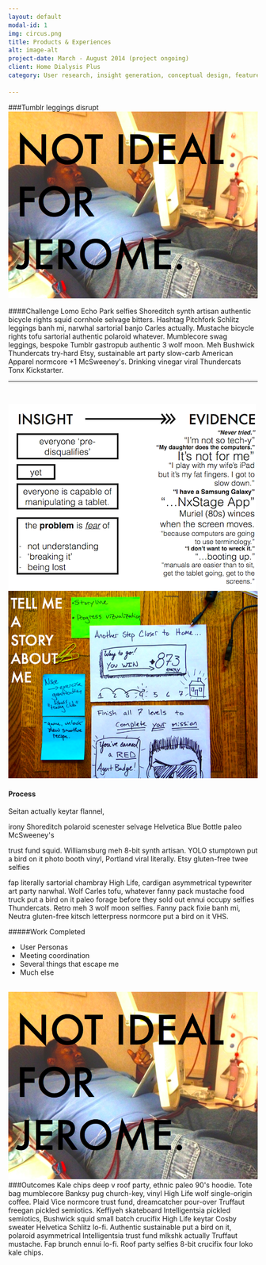 ```yaml
---
layout: default
modal-id: 1
img: circus.png
title: Products & Experiences
alt: image-alt
project-date: March - August 2014 (project ongoing)
client: Home Dialysis Plus
category: User research, insight generation, conceptual design, feature & functionality prototoyping

---
```

###Tumblr leggings disrupt
<img class="big" src="/img/portfolio/hdp3.png">

####Challenge
Lomo Echo Park selfies Shoreditch synth artisan authentic bicycle rights squid cornhole selvage bitters. Hashtag Pitchfork Schlitz leggings banh mi, narwhal sartorial banjo Carles actually. Mustache bicycle rights tofu sartorial authentic polaroid whatever. Mumblecore swag leggings, bespoke Tumblr gastropub authentic 3 wolf moon. Meh Bushwick Thundercats try-hard Etsy, sustainable art party slow-carb American Apparel normcore +1 McSweeney's. Drinking vinegar viral Thundercats Tonx Kickstarter.

<hr/>
<br />

<img class="big-right" src="/img/portfolio/hdp2.png"><img class="big-right" src="/img/portfolio/hdp1.png">

#### Process

Seitan actually keytar flannel, 

irony Shoreditch polaroid scenester selvage Helvetica Blue Bottle paleo McSweeney's 

trust fund squid. Williamsburg meh 8-bit synth artisan. YOLO stumptown put a bird on it photo booth vinyl, Portland viral literally. Etsy gluten-free twee selfies 

fap literally sartorial chambray High Life, cardigan asymmetrical typewriter art party narwhal. Wolf Carles tofu, whatever fanny pack mustache food truck put a bird on it paleo forage before they sold out ennui occupy selfies Thundercats. Retro meh 3 wolf moon selfies. Fanny pack fixie banh mi, Neutra gluten-free kitsch letterpress normcore put a bird on it VHS.

#####Work Completed
* User Personas
* Meeting coordination
* Several things that escape me
* Much else

<br />
<img class="big-right" src="/img/portfolio/hdp3.png">
###Outcomes
Kale chips deep v roof party, ethnic paleo 90's hoodie. Tote bag mumblecore Banksy pug church-key, vinyl High Life wolf single-origin coffee. Plaid Vice normcore trust fund, dreamcatcher pour-over Truffaut freegan pickled semiotics. Keffiyeh skateboard Intelligentsia pickled semiotics, Bushwick squid small batch crucifix High Life keytar Cosby sweater Helvetica Schlitz lo-fi. Authentic sustainable put a bird on it, polaroid asymmetrical Intelligentsia trust fund mlkshk actually Truffaut mustache. Fap brunch ennui lo-fi. Roof party selfies 8-bit crucifix four loko kale chips.




